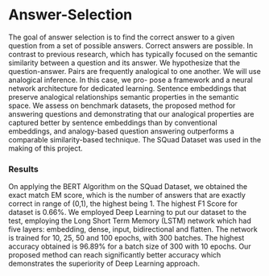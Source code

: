 # Answer-Selection
The goal of answer selection is to find the correct answer to a given question from a set of possible answers. Correct answers are possible. In contrast to previous research, which has typically focused on the semantic similarity between a question and its answer. We hypothesize that the question-answer. Pairs are frequently analogical to one another. We will use analogical inference. In this case, we pro- pose a framework and a neural network architecture for dedicated learning. Sentence embeddings that preserve analogical relationships semantic properties in the semantic space. We assess on benchmark datasets, the proposed method for answering questions and demonstrating that our analogical properties are captured better by sentence embeddings than by conventional embeddings, and analogy-based question answering outperforms a comparable similarity-based technique. The SQuad Dataset was used in the making of this project. 

### Results
On applying the BERT Algorithm on the SQuad Dataset, we obtained the exact match EM score, which is the number of answers that are exactly correct in range of (0,1), the highest being 1. The highest F1 Score for dataset is 0.66\%. 
We employed Deep Learning to put our dataset to the test, employing the Long Short Term Memory (LSTM) network which had five layers: embedding, dense, input, bidirectional and flatten. The network is trained for 10, 25, 50 and 100 epochs, with 300 batches. The highest accuracy obtained is 96.89\% for a batch size of 300 with 10 epochs. Our proposed method can reach significantly better accuracy which demonstrates the superiority of Deep Learning approach.

